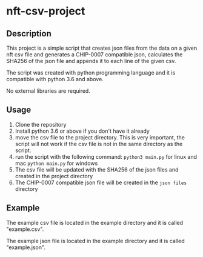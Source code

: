 # nft-csv-project

## Description
This project is a simple script that creates json files from the data on a given nft csv file and generates a CHIP-0007 compatible json, calculates the SHA256 of the json file and appends it to each line of the given csv.

The script was created with python programming language and it is compatible with python 3.6 and above.

No external libraries are required.

## Usage
1. Clone the repository
2. Install python 3.6 or above if you don't have it already
3. move the csv file to the project directory. This is very important, the script will not work if the csv file is not in the same directory as the script.
4. run the script with the following command:
``` python3 main.py ``` for linux and mac
``` python main.py ``` for windows
5. The csv file will be updated with the SHA256 of the json files and created in the project directory
6. The CHIP-0007 compatible json file will be created in the `json files` directory

## Example
The example csv file is located in the example directory and it is called "example.csv".

The example json file is located in the example directory and it is called "example.json".